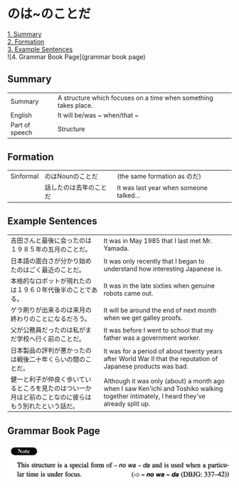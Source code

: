 # のは~のことだ

[1. Summary](#summary)<br>
[2. Formation](#formation)<br>
[3. Example Sentences](#example-sentences)<br>
![4. Grammar Book Page](grammar book page)<br>


## Summary

<table><tr>   <td>Summary</td>   <td>A structure which focuses on a time when something takes place.</td></tr><tr>   <td>English</td>   <td>It will be/was ~ when/that ~</td></tr><tr>   <td>Part of speech</td>   <td>Structure</td></tr></table>

## Formation

<table class="table"><tbody><tr class="tr head"><td class="td"><span class="bold">Sinformal</span></td><td class="td"><span class="concept">のは</span><span>Noun</span><span class="concept">のことだ</span></td><td class="td"><span>(the same formation as のだ)</span> </td></tr><tr class="tr"><td class="td"></td><td class="td"><span>話した</span><span class="concept">のは</span><span>去年</span><span class="concept">のことだ</span></td><td class="td"><span>It was last year when someone talked…</span></td></tr></tbody></table>

## Example Sentences

<table><tr>   <td>吉田さんと最後に会ったのは１９８５年の五月のことだ。</td>   <td>It was in May 1985 that I last met Mr. Yamada.</td></tr><tr>   <td>日本語の面白さが分かり始めたのはごく最近のことだ。</td>   <td>It was only recently that I began to understand how interesting Japanese is.</td></tr><tr>   <td>本格的なロボットが現れたのは１９６０年代後半のことである。</td>   <td>It was in the late sixties when genuine robots came out.</td></tr><tr>   <td>ゲラ刷りが出来るのは来月の終わりのことになるだろう。</td>   <td>It will be around the end of next month when we get galley proofs.</td></tr><tr>   <td>父が公務員だったのは私がまだ学校へ行く前のことだ。</td>   <td>It was before I went to school that my father was a government worker.</td></tr><tr>   <td>日本製品の評判が悪かったのは戦後二十年くらいの間のことだ。</td>   <td>It was for a period of about twenty years after World War II that the reputation of Japanese products was bad.</td></tr><tr>   <td>健一と利子が仲良く歩いているところを見たのはつい一か月ほど前のことなのに彼らはもう別れたという話だ。</td>   <td>Although it was only (about) a month ago when I saw Ken'ichi and Toshiko walking together intimately, I heard they've already split up.</td></tr></table>

## Grammar Book Page

![](../img/Intermediateのは～のことだ.png)

